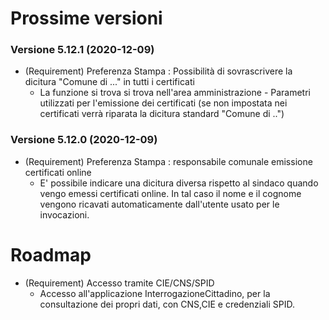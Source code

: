 # Prossime versioni

### Versione 5.12.1 (2020-12-09)

+ (Requirement) Preferenza Stampa : Possibilità di sovrascrivere la dicitura "Comune di ..." in tutti i certificati
    + La funzione si trova si trova nell'area amministrazione - Parametri utilizzati per l'emissione dei certificati (se non impostata nei certificati verrà riparata la dicitura standard "Comune di ..")
    
### Versione 5.12.0 (2020-12-09)

+ (Requirement) Preferenza Stampa : responsabile comunale emissione certificati online
    + E' possibile indicare una dicitura diversa rispetto al sindaco quando vengo emessi certificati online. In tal caso il nome e il cognome vengono ricavati automaticamente dall'utente usato per le invocazioni.

# Roadmap

+ (Requirement) Accesso tramite CIE/CNS/SPID
    + Accesso all'applicazione InterrogazioneCittadino, per la consultazione dei propri dati, con CNS,CIE e credenziali SPID.

